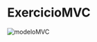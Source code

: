 # ExercicioMVC

![modeloMVC](https://github.com/user-attachments/assets/62eb51f7-77f5-475c-b600-62d96889adf4)
